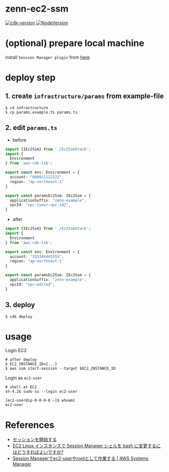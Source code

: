 # zenn-ec2-ssm

[![cdk-version](https://img.shields.io/badge/aws_cdk-2.44.0-green.svg)](https://formulae.brew.sh/formula/aws-cdk)
[![NodeVersion](https://img.shields.io/badge/node-16.15.0-blue.svg)](https://nodejs.org/ja/)

# (optional) prepare local machine

install `Session Manager plugin` from [here](https://docs.aws.amazon.com/ja_jp/systems-manager/latest/userguide/session-manager-working-with-install-plugin.html).

# deploy step

## 1. create `infrastructure/params` from example-file

```shell
$ cd infrastructure
$ cp params.example.ts params.ts
```

## 2. edit `params.ts`

- before

```typescript
import {IEc2Ssm} from './Ec2SsmStack';
import {
  Environment
} from 'aws-cdk-lib';

export const env: Environment = {
  account: "000011112222",
  region: "ap-northeast-1"
}

export const paramsEc2Ssm: IEc2Ssm = {
  applicationSuffix: "zenn-example",
  vpcId: "vpc-{your-vpc-id}",
}
```

- after
```typescript
import {IEc2Ssm} from './Ec2SsmStack';
import {
  Environment
} from 'aws-cdk-lib';

export const env: Environment = {
  account: "333344445555",
  region: "ap-northeast-1"
}

export const paramsEc2Ssm: IEc2Ssm = {
  applicationSuffix: "zenn-example",
  vpcId: "vpc-edited",
}
```

## 3. deploy

```shell
$ cdk deploy
```

# usage

Login EC2

```shell
# after deploy
$ EC2_INSTANCE_ID={...}
$ aws ssm start-session --target $EC2_INSTANCE_ID
```

Login as `ec2-user`

```shell
# shell at EC2
sh-4.2$ sudo su --login ec2-user

[ec2-user@ip-0-0-0-0 ~]$ whoami
ec2-user
```

# References

- [セッションを開始する](https://docs.aws.amazon.com/ja_jp/systems-manager/latest/userguide/session-manager-working-with-sessions-start.html#sessions-start-cli)
- [EC2 Linux インスタンスで Session Manager シェルを bash に変更するにはどうすればよいですか?](https://aws.amazon.com/jp/premiumsupport/knowledge-center/ssm-session-manager-change-shell/)
- [Session Managerでec2-userやrootとして作業する | AWS Systems Manager](https://www.bioerrorlog.work/entry/session-manager-ec2-user)
